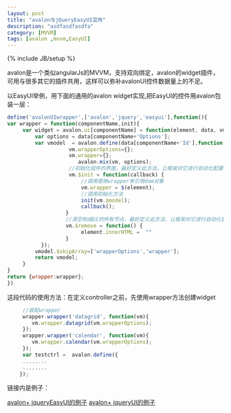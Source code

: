 ```yaml
---
layout: post
title: "avalon与jQueryEasyUI混用"
description: "asdfasdfasdfa"
category: [MVVM] 
tags: [avalon ,mvvm,EasyUI]
---
```

{% include JB/setup %}

avalon是一个类似angularJs的MVVM，支持双向绑定，avalon的widget插件，可用与很多其它的插件共用，这样可以弥补avalonUI控件数据量上的不足。

以EasyUI举例，用下面的通用的avalon widget实现,把EasyUI的控件用avalon包装一层：

```javascript
define('avalonUIwrapper',['avalon','jquery','easyui'],function(){
var wrapper = function(componentName,init){
     var widget = avalon.ui[componentName] = function(element, data, vmodels) {
         var options = data[componentName+'Options'];
         var vmodel  = avalon.define(data[componentName+'Id'],function(vm){
                    vm.wrapperOptions={};
                    vm.wrapper={};
                       avalon.mix(vm, options);
                    //初始化组件的界面，最好定义此方法，让框架对它进行自动化配置
                    vm.$init = function(callback) {
                        //调用使用wrapper来引用dom对象
                        vm.wrapper = $(element);
                        //调用初始化方法
                        init(vm.$model);
                        callback();
                   }
                   //清空构成UI的所有节点，最好定义此方法，让框架对它进行自动化销毁
                   vm.$remove = function() {
                        element.innerHTML =  ""
                   }
           });
         vmodel.$skipArray=['wrapperOptions','wrapper'];
         return vmodel;
     }
}
return {wrapper:wrapper};
})
```
这段代码的使用方法：在定义controller之前，先使用wrapper方法创建widget

```javascript
	 //装配wrapper  
	 wrapper.wrapper('datagrid', function(vm){
		vm.wrapper.datagrid(vm.wrapperOptions);
	 });
	 wrapper.wrapper('calendar', function(vm){
		vm.wrapper.calendar(vm.wrapperOptions);
	 });
	 var testctrl =  avalon.define({
	 ........
	 ........
	});
```

链接内是例子：

 [avalon+ jqueryEasyUI的例子](/avalon-easyui-demo/easyUIwrapper.html)
 [avalon+ jqueryUI的例子](/avalon-easyui-demo/jqueryUIwrapper.html)


